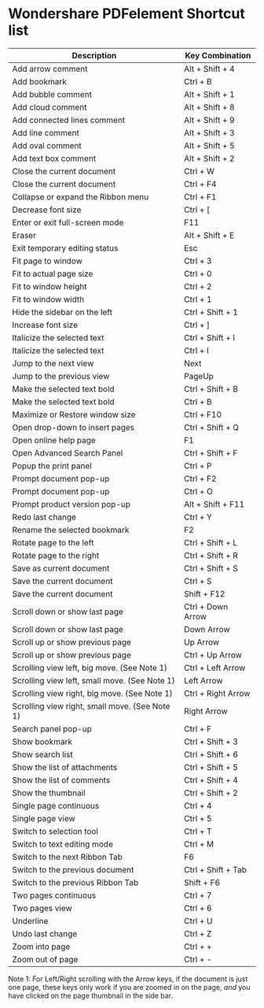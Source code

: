 # Wondershare PDFelement Shortcut list

|Description|Key Combination|
|--|--|
| Add arrow comment | Alt + Shift + 4 |
| Add bookmark | Ctrl + B |
| Add bubble comment | Alt + Shift + 1 |
| Add cloud comment | Alt + Shift + 8 |
| Add connected lines comment | Alt + Shift + 9 |
| Add line comment | Alt + Shift + 3 |
| Add oval comment | Alt + Shift + 5 |
| Add text box comment | Alt + Shift + 2 |
| Close the current document | Ctrl + W |
| Close the current document | Ctrl + F4 |
| Collapse or expand the Ribbon menu | Ctrl + F1 |
| Decrease font size | Ctrl + [ |
| Enter or exit full-screen mode | F11 |
| Eraser | Alt + Shift + E |
| Exit temporary editing status | Esc |
| Fit page to window | Ctrl + 3 |
| Fit to actual page size | Ctrl + 0 |
| Fit to window height | Ctrl + 2 |
| Fit to window width | Ctrl + 1 |
| Hide the sidebar on the left | Ctrl + Shift + 1 |
| Increase font size | Ctrl + ] |
| Italicize the selected text | Ctrl + Shift + I |
| Italicize the selected text | Ctrl + I |
| Jump to the next view | Next |
| Jump to the previous view | PageUp |
| Make the selected text bold | Ctrl + Shift + B |
| Make the selected text bold | Ctrl + B |
| Maximize or Restore window size | Ctrl + F10 |
| Open drop-down to insert pages | Ctrl + Shift + Q |
| Open online help page | F1 |
| Open Advanced Search Panel | Ctrl + Shift + F |
| Popup the print panel | Ctrl + P |
| Prompt document pop-up | Ctrl + F2 |
| Prompt document pop-up | Ctrl + O |
| Prompt product version pop-up | Alt + Shift + F11 |
| Redo last change | Ctrl + Y |
| Rename the selected bookmark | F2 |
| Rotate page to the left | Ctrl + Shift + L |
| Rotate page to the right | Ctrl + Shift + R |
| Save as current document | Ctrl + Shift + S |
| Save the current document | Ctrl + S |
| Save the current document | Shift + F12 |
| Scroll down or show last page | Ctrl + Down Arrow |
| Scroll down or show last page | Down Arrow |
| Scroll up or show previous page | Up Arrow |
| Scroll up or show previous page | Ctrl + Up Arrow |
| Scrolling view left, big move. (See Note 1)| Ctrl + Left Arrow |
| Scrolling view left, small move. (See Note 1) | Left Arrow |
| Scrolling view right, big move. (See Note 1) | Ctrl + Right Arrow |
| Scrolling view right, small move. (See Note 1) | Right Arrow |
| Search panel pop-up | Ctrl + F |
| Show bookmark | Ctrl + Shift + 3 |
| Show search list | Ctrl + Shift + 6 |
| Show the list of attachments | Ctrl + Shift + 5 |
| Show the list of comments | Ctrl + Shift + 4 |
| Show the thumbnail | Ctrl + Shift + 2 |
| Single page continuous | Ctrl + 4 |
| Single page view | Ctrl + 5 |
| Switch to selection tool | Ctrl + T |
| Switch to text editing mode | Ctrl + M |
| Switch to the next Ribbon Tab | F6 |
| Switch to the previous document | Ctrl + Shift + Tab |
| Switch to the previous Ribbon Tab | Shift + F6 |
| Two pages continuous | Ctrl + 7 |
| Two pages view | Ctrl + 6 |
| Underline | Ctrl + U |
| Undo last change | Ctrl + Z |
| Zoom into page | Ctrl + + |
| Zoom out of page | Ctrl + - |


Note 1: For Left/Right scrolling with the Arrow keys, if the document is just one page, these keys only work if you are zoomed in on the page, *and* you have clicked on the page thumbnail in the side bar.
